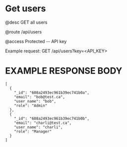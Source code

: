 # Get users
@desc GET all users

@route /api/users

@access Protected -- API key

Example request: GET /api/users?key=<API_KEY>

# EXAMPLE RESPONSE BODY
```
[
  {
    "_id": "608a2493ec961b39ec741b0a",
    "email": "bob@test.ca",
    "user_name": "bob",
    "role": "Admin"
  }, 
  {
    "_id": "608a2493ec961b39ec741b0b",
    "email": "charli@test.ca",
    "user_name": "charli",
    "role": "Manager"
  }
]
```